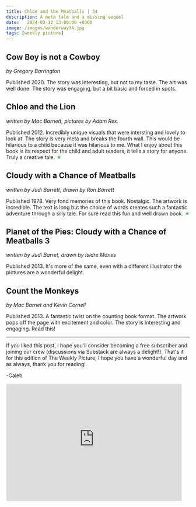 ```yaml
---
title: Chloe and the Meatballs | 34
description: A meta tale and a missing sequel
date:   2024-03-12 13:00:00 +0300
image: /images/wanderway34.jpg
tags: [weekly picture]
---
```


## Cow Boy is not a Cowboy

*by Gregory Barrington*

Published 2020. The story was interesting, but not to my taste. The art was well done. The story was engaging, but a bit basic and forced in spots. 

## Chloe and the Lion

*written by Mac Barnett, pictures by Adam Rex.* 

Published 2012. Incredibly unique visuals that were intersting and lovely to look at. The story is very meta and breaks the fourth wall. This would be hilarious to a child because it was hilarious to me. What I enjoy about this book is its respect for the child and adult readers, it tells a story for anyone. Truly a creative tale. <h style="color:#5ABB71;">★</h>

## Cloudy with a Chance of Meatballs

*written by Judi Barrett, drawn by Ron Barrett*

Published 1978. Very fond memories of this book. Nostalgic. The artwork is incredible. The text is long but the choice of words creates such a fantastic adventure through a silly tale. For sure read this fun and well drawn book. <h style="color:#5ABB71;">★</h>

## Planet of the Pies: Cloudy with a Chance of Meatballs 3

*written by Judi Barret, drawn by Isidre Mones*

Published 2013. It's more of the same, even with a different illustrator the pictures are a wonderful delight. 

## Count the Monkeys

*by Mac Barnet and Kevin Cornell*

Published 2013. A fantastic twist on the counting book format. The artwork pops off the page with excitement and color. The story is interesting and engaging. Read this!

***

If you liked this post, I hope you'll consider becoming a free subscriber and joining our crew (discussions via Substack are always a delight!). That's it for this edition of The Weekly Picture, I hope you have a wonderful day and as always, thank you for reading!

-Caleb
    
<iframe src="https://thewanderway.substack.com/embed" width="480" height="320" style="border:1px solid #EEE; background:white;" frameborder="0" scrolling="no"></iframe>
